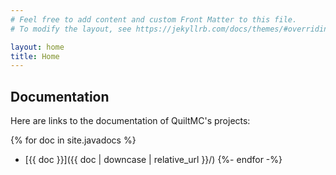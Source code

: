 ```yaml
---
# Feel free to add content and custom Front Matter to this file.
# To modify the layout, see https://jekyllrb.com/docs/themes/#overriding-theme-defaults

layout: home
title: Home
---
```


## Documentation

Here are links to the documentation of QuiltMC's projects:

{% for doc in site.javadocs %}
- [{{ doc }}]({{ doc | downcase | relative_url }}/)
{%- endfor -%}
